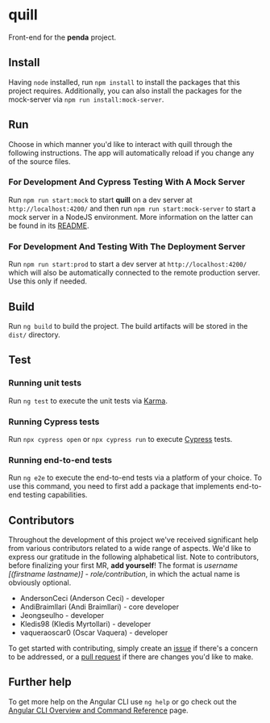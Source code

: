 # quill

Front-end for the **penda** project.

## Install

Having `node` installed, run `npm install` to install the packages that this project requires. Additionally, you can also install the packages
for the mock-server via `npm run install:mock-server`.

## Run

Choose in which manner you'd like to interact with quill through the following instructions. The app will automatically
reload if you change any of the source files.

### For Development And Cypress Testing With A Mock Server

Run `npm run start:mock` to start **quill** on a dev server at `http://localhost:4200/` and then
run `npm run start:mock-server` to start a mock server in a NodeJS environment. More information on the
latter can be found in its [README](mock-server/README.md).

### For Development And Testing With The Deployment Server

Run `npm run start:prod` to start a dev server at `http://localhost:4200/` which will also be automatically
connected to the remote production server. Use this only if needed.

## Build

Run `ng build` to build the project. The build artifacts will be stored in the `dist/` directory.

## Test

### Running unit tests

Run `ng test` to execute the unit tests via [Karma](https://karma-runner.github.io).

### Running Cypress tests

Run `npx cypress open` or `npx cypress run` to execute [Cypress](https://github.com/cypress-io/cypress) tests.

### Running end-to-end tests

Run `ng e2e` to execute the end-to-end tests via a platform of your choice. To use this command, you need to first add a
package that implements end-to-end testing capabilities.

## Contributors

Throughout the development of this project we've received significant help from various contributors related to a wide
range of aspects. We'd like to express our gratitude in the following alphabetical list. Note to contributors, before
finalizing your first MR, **add yourself**! The format is _username [(firstname lastname)] - role/contribution_, in
which the actual name is obviously optional.

- AndersonCeci (Anderson Ceci) - developer
- AndiBraimllari (Andi Braimllari) - core developer
- Jeongseulho - developer
- Kledis98 (Kledis Myrtollari) - developer
- vaqueraoscar0 (Oscar Vaquera) - developer

To get started with contributing, simply create an [issue](https://github.com/OpenCovenant/quill/issues) if there's a
concern to be addressed, or a [pull request](https://github.com/OpenCovenant/quill/pulls) if there are changes you'd
like to make.

## Further help

To get more help on the Angular CLI use `ng help` or go check out
the [Angular CLI Overview and Command Reference](https://angular.io/cli) page.
